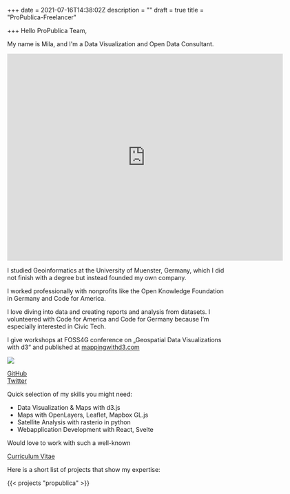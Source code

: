 +++
date = 2021-07-16T14:38:02Z
description = ""
draft = true
title = "ProPublica-Freelancer"

+++
Hello ProPublica Team,

My name is Mila, and I'm a Data Visualization and Open Data Consultant.

<iframe src="https://player.vimeo.com/video/575771062" width="640" height="480" frameborder="0" allow="autoplay; fullscreen" allowfullscreen></iframe>

I studied Geoinformatics at the University of Muenster, Germany, which I did not finish with a degree but instead founded my own company.

I worked professionally with nonprofits like the Open Knowledge Foundation in Germany and Code for America.

I love diving into data and creating reports and analysis from datasets. I volunteered with Code for America and Code for Germany because I’m especially interested in Civic Tech.

I give workshops at FOSS4G conference on „Geospatial Data Visualizations with d3“ and published at [mappingwithd3.com](https://mappingwithd3.com)

![](https://res.cloudinary.com/civicvision/image/upload/f_auto,q_auto,w_400,h_400,c_thumb,r_max,g_face/w_200/milafrerichs.com/resources/fullsizeoutput_2c6a.jpg)

[GitHub](https://github.com/milafrerichs)  
[Twitter](https://twitter.com/milafrerichs)

Quick selection of my skills you might need:

* Data Visualization & Maps with d3.js
* Maps with OpenLayers, Leaflet, Mapbox GL.js
* Satellite Analysis with rasterio in python
* Webapplication Development with React, Svelte

Would love to work with such a well-known

[Curriculum Vitae](/cv)

Here is a short list of projects that show my expertise:

{{< projects "propublica" >}}